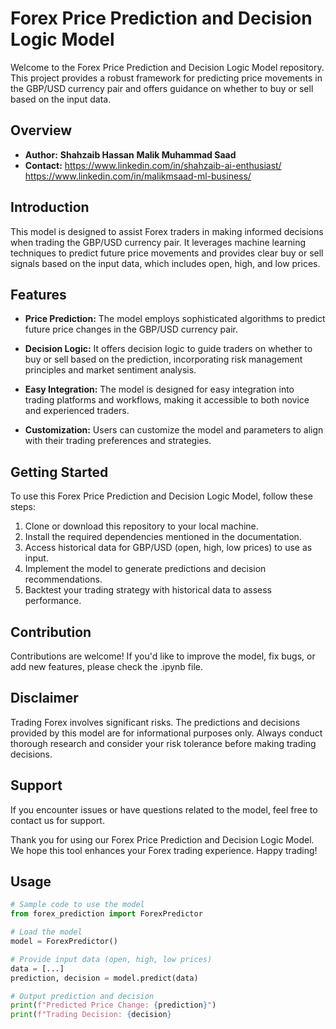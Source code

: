 # Forex Price Prediction and Decision Logic Model


Welcome to the Forex Price Prediction and Decision Logic Model repository. This project provides a robust framework for predicting price movements in the GBP/USD currency pair and offers guidance on whether to buy or sell based on the input data.

## Overview

- **Author:** **Shahzaib Hassan**                                                      **Malik Muhammad Saad**
- **Contact:** https://www.linkedin.com/in/shahzaib-ai-enthusiast/                      https://www.linkedin.com/in/malikmsaad-ml-business/

## Introduction

This model is designed to assist Forex traders in making informed decisions when trading the GBP/USD currency pair. It leverages machine learning techniques to predict future price movements and provides clear buy or sell signals based on the input data, which includes open, high, and low prices.

## Features

- **Price Prediction:** The model employs sophisticated algorithms to predict future price changes in the GBP/USD currency pair.

- **Decision Logic:** It offers decision logic to guide traders on whether to buy or sell based on the prediction, incorporating risk management principles and market sentiment analysis.

- **Easy Integration:** The model is designed for easy integration into trading platforms and workflows, making it accessible to both novice and experienced traders.

- **Customization:** Users can customize the model and parameters to align with their trading preferences and strategies.

## Getting Started

To use this Forex Price Prediction and Decision Logic Model, follow these steps:

1. Clone or download this repository to your local machine.
2. Install the required dependencies mentioned in the documentation.
3. Access historical data for GBP/USD (open, high, low prices) to use as input.
4. Implement the model to generate predictions and decision recommendations.
5. Backtest your trading strategy with historical data to assess performance.

## Contribution
Contributions are welcome! If you'd like to improve the model, fix bugs, or add new features, please check the .ipynb file.

## Disclaimer
Trading Forex involves significant risks. The predictions and decisions provided by this model are for informational purposes only. Always conduct thorough research and consider your risk tolerance before making trading decisions.

## Support
If you encounter issues or have questions related to the model, feel free to contact us for support.

Thank you for using our Forex Price Prediction and Decision Logic Model. We hope this tool enhances your Forex trading experience. Happy trading!

## Usage


```python
# Sample code to use the model
from forex_prediction import ForexPredictor

# Load the model
model = ForexPredictor()

# Provide input data (open, high, low prices)
data = [...]
prediction, decision = model.predict(data)

# Output prediction and decision
print(f"Predicted Price Change: {prediction}")
print(f"Trading Decision: {decision}





